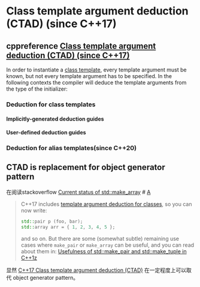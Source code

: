 # Class template argument deduction (CTAD) (since C++17)

## cppreference [Class template argument deduction (CTAD) (since C++17)](https://en.cppreference.com/w/cpp/language/class_template_argument_deduction)

In order to instantiate a [class template](https://en.cppreference.com/w/cpp/language/class_template), every template argument must be known, but not every template argument has to be specified. In the following contexts the compiler will deduce the template arguments from the type of the initializer:

### Deduction for class templates

#### Implicitly-generated deduction guides



#### User-defined deduction guides



### Deduction for alias templates(since C++20)



## CTAD is replacement for object generator pattern

在阅读stackoverflow [Current status of std::make_array](https://stackoverflow.com/questions/50942556/current-status-of-stdmake-array) # [A](https://stackoverflow.com/a/50943029) 

> C++17 includes [template argument deduction for classes](http://www.open-std.org/jtc1/sc22/wg21/docs/papers/2016/p0091r3.html), so you can now write:
>
> ```cpp
> std::pair p (foo, bar);
> std::array arr = { 1, 2, 3, 4, 5 };
> ```
>
> and so on. But there are some (somewhat subtle) remaining use cases where `make_pair` or `make_array` can be useful, and you can read about them in: [Usefulness of std::make_pair and std::make_tuple in C++1z](https://stackoverflow.com/questions/43875420/usefulness-of-stdmake-pair-and-stdmake-tuple-in-c1)

显然 [C++17 Class template argument deduction (CTAD)](https://en.cppreference.com/w/cpp/language/class_template_argument_deduction) 在一定程度上可以取代 object generator pattern。